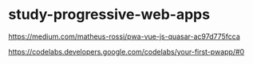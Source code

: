 # study-progressive-web-apps

https://medium.com/matheus-rossi/pwa-vue-js-quasar-ac97d775fcca

https://codelabs.developers.google.com/codelabs/your-first-pwapp/#0
